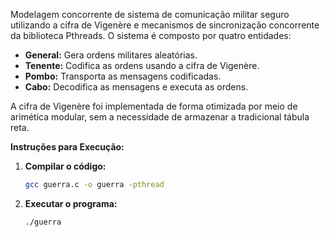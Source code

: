 Modelagem concorrente de sistema de comunicação militar seguro utilizando a cifra de Vigenère e mecanismos de sincronização concorrente da biblioteca Pthreads. O sistema é composto por quatro entidades:

* **General:** Gera ordens militares aleatórias.
* **Tenente:** Codifica as ordens usando a cifra de Vigenère.
* **Pombo:** Transporta as mensagens codificadas.
* **Cabo:** Decodifica as mensagens e executa as ordens.

A cifra de Vigenère foi implementada de forma otimizada por meio de arimética modular, sem a necessidade de armazenar a tradicional tábula reta.

**Instruções para Execução:**

1. **Compilar o código:**
   ```bash
   gcc guerra.c -o guerra -pthread
   ```

2. **Executar o programa:**
   ```bash
   ./guerra
   ```
